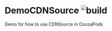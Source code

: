 # DemoCDNSource ![build](https://travis-ci.org/igor-makarov/DemoCDNSource.svg?branch=master)
Demo for how to use CDNSource in CocoaPods

